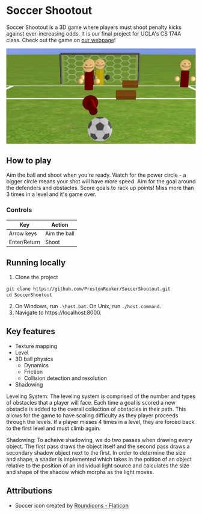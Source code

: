 # Soccer Shootout

Soccer Shootout is a 3D game where players must shoot penalty kicks against
ever-increasing odds. It is our final project for UCLA's CS 174A class. Check
out the game on [our webpage](https://prestonrooker.github.io/SoccerShootout)!

![Soccer ball in a field, where 3 defenders guard a goal](docs/soccer-shootout.png)

## How to play

Aim the ball and shoot when you're ready. Watch for the power circle - a bigger
circle means your shot will have more speed. Aim for the goal around the
defenders and obstacles. Score goals to rack up points! Miss more than 3 times
in a level and it's game over.

### Controls

| Key          | Action       |
| ------------ | ------------ |
| Arrow keys   | Aim the ball |
| Enter/Return | Shoot        |

## Running locally

1. Clone the project
```
git clone https://github.com/PrestonRooker/SoccerShootout.git
cd SoccerShootout
```
2. On Windows, run `.\host.bat`. On Unix, run `./host.command`.
3. Navigate to https://localhost:8000.

## Key features

- Texture mapping
- Level 
- 3D ball physics
  - Dynamics
  - Friction
  - Collision detection and resolution
- Shadowing

Leveling System: The leveling system is comprised of the number
and types of obstacles that a player will face. Each time a goal is
scored a new obstacle is added to the overall collection of obstacles
in their path. This allows for the game to have scaling difficulty as
they player proceeds through the levels. If a player misses 4 times in a 
level, they are forced back to the first level and must climb again.

Shadowing: To acheive shadowing, we do two passes when drawing every object.
The first pass draws the object itself and the second pass draws a secondary
shadow object next to the first. In order to determine the size and shape, a
shader is implemented which takes in the poition of an object relative to the
position of an individual light source and calculates the size and shape of the
shadow which morphs as the light moves.

## Attributions

- Soccer icon created by [Roundicons - Flaticon](https://www.flaticon.com/free-icons/soccer)
